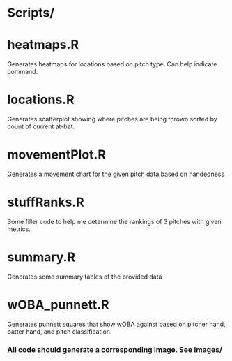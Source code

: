 # Scripts/

# heatmaps.R
Generates heatmaps for locations based on pitch type. Can help indicate command.

# locations.R
Generates scatterplot showing where pitches are being thrown sorted by count of current at-bat.

# movementPlot.R
Generates a movement chart for the given pitch data based on handedness

# stuffRanks.R
Some filler code to help me determine the rankings of 3 pitches with given metrics.

# summary.R
Generates some summary tables of the provided data

# wOBA_punnett.R
Generates punnett squares that show wOBA against based on pitcher hand, batter hand, and pitch classification.

### All code should generate a corresponding image. See Images/